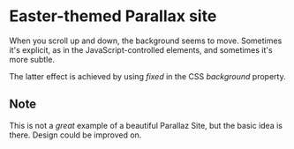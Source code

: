 # Easter-themed Parallax site

When you scroll up and down, the background seems to move. Sometimes it's explicit, as in the JavaScript-controlled elements, and sometimes it's more subtle.

The latter effect is achieved by using *fixed* in the CSS *background* property.

## Note 

This is not a *great* example of a beautiful Parallaz Site, but the basic idea is there. Design could be improved on.
